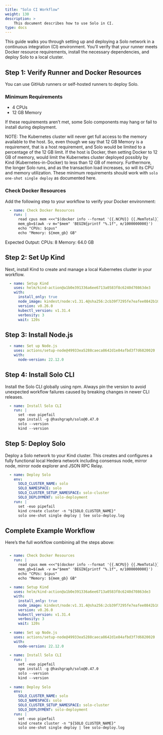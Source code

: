 ```yaml
---
title: "Solo CI Workflow"
weight: 130
description: >
    This document describes how to use Solo in CI.
type: docs
---
```


This guide walks you through setting up and deploying a Solo network in a continuous integration (CI) environment.
You’ll verify that your runner meets Docker resource requirements, install the necessary dependencies, and deploy Solo to a local cluster.

## Step 1: Verify Runner and Docker Resources

You can use GitHub runners or self-hosted runners to deploy Solo.

### Minimum Requirements
- 4 CPUs
- 12 GB Memory

If these requirements aren’t met, some Solo components may hang or fail to install during deployment.

NOTE: The Kubernetes cluster will never get full access to the memory available to the host.  So, even though we say that 12 GB Memory is a requirement, that is a host requirement, and Solo would be limited to a percentage of the 12 GB limit.  If the host is Docker, then setting Docker to 12 GB of memory, would limit the Kubernetes cluster deployed possibly by Kind (Kubernetes-in-Docker) to less than 12 GB of memory.  Furthermore, the longer Solo runs, and as the transaction load increases, so will its CPU and memory utilization.  These minimum requirements should work with `solo one-shot single deploy` as documented here.

### Check Docker Resources

Add the following step to your workflow to verify your Docker environment:

```yaml
  - name: Check Docker Resources
    run: |
      read cpus mem <<<"$(docker info --format '{{.NCPU}} {{.MemTotal}}')"
      mem_gb=$(awk -v m="$mem" 'BEGIN{printf "%.1f", m/1000000000}')
      echo "CPUs: $cpus"
      echo "Memory: ${mem_gb} GB"
```
Expected Output:
CPUs: 8
Memory: 64.0 GB

## Step 2: Set Up Kind

Next, install Kind to create and manage a local Kubernetes cluster in your workflow.

```yaml
  - name: Setup Kind
    uses: helm/kind-action@a1b0e391336a6ee6713a0583f8c6240d70863de3
    with:
      install_only: true
      node_image: kindest/node:v1.31.4@sha256:2cb39f7295fe7eafee0842b1052a599a4fb0f8bcf3f83d96c7f4864c357c6c30
      version: v0.26.0
      kubectl_version: v1.31.4
      verbosity: 3
      wait: 120s
```

## Step 3: Install Node.js

```yaml
  - name: Set up Node.js
    uses: actions/setup-node@49933ea5288caeca8642d1e84afbd3f7d6820020
    with:
      node-version: 22.12.0
```

## Step 4: Install Solo CLI
Install the Solo CLI globally using npm.
Always pin the version to avoid unexpected workflow failures caused by breaking changes in newer CLI releases.

```yaml
  - name: Install Solo CLI
    run: |
      set -euo pipefail
      npm install -g @hashgraph/solo@0.47.0
      solo --version
      kind --version
```

## Step 5: Deploy Solo
Deploy a Solo network to your Kind cluster.
This creates and configures a fully functional local Hedera network including consensus node, mirror node, mirror node explorer and JSON RPC Relay.

```yaml
  - name: Deploy Solo
    env:
      SOLO_CLUSTER_NAME: solo
      SOLO_NAMESPACE: solo
      SOLO_CLUSTER_SETUP_NAMESPACE: solo-cluster
      SOLO_DEPLOYMENT: solo-deployment
    run: |
      set -euo pipefail
      kind create cluster -n "${SOLO_CLUSTER_NAME}"
      solo one-shot single deploy | tee solo-deploy.log
```

## Complete Example Workflow

Here’s the full workflow combining all the steps above:

```yaml

  - name: Check Docker Resources
    run: |
      read cpus mem <<<"$(docker info --format '{{.NCPU}} {{.MemTotal}}')"
      mem_gb=$(awk -v m="$mem" 'BEGIN{printf "%.1f", m/1000000000}')
      echo "CPUs: $cpus"
      echo "Memory: ${mem_gb} GB"
      
  - name: Setup Kind
    uses: helm/kind-action@a1b0e391336a6ee6713a0583f8c6240d70863de3
    with:
      install_only: true
      node_image: kindest/node:v1.31.4@sha256:2cb39f7295fe7eafee0842b1052a599a4fb0f8bcf3f83d96c7f4864c357c6c30
      version: v0.26.0
      kubectl_version: v1.31.4
      verbosity: 3
      wait: 120s
         
  - name: Set up Node.js
    uses: actions/setup-node@49933ea5288caeca8642d1e84afbd3f7d6820020
    with:
      node-version: 22.12.0
      
  - name: Install Solo CLI
    run: |
      set -euo pipefail
      npm install -g @hashgraph/solo@0.47.0
      solo --version
      kind --version
      
  - name: Deploy Solo
    env:
      SOLO_CLUSTER_NAME: solo
      SOLO_NAMESPACE: solo
      SOLO_CLUSTER_SETUP_NAMESPACE: solo-cluster
      SOLO_DEPLOYMENT: solo-deployment
    run: |
      set -euo pipefail
      kind create cluster -n "${SOLO_CLUSTER_NAME}"
      solo one-shot single deploy | tee solo-deploy.log
```


